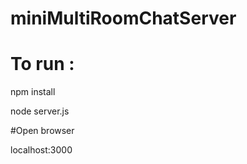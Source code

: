 # miniMultiRoomChatServer

# To run : 

npm install

node server.js

#Open browser 

localhost:3000
